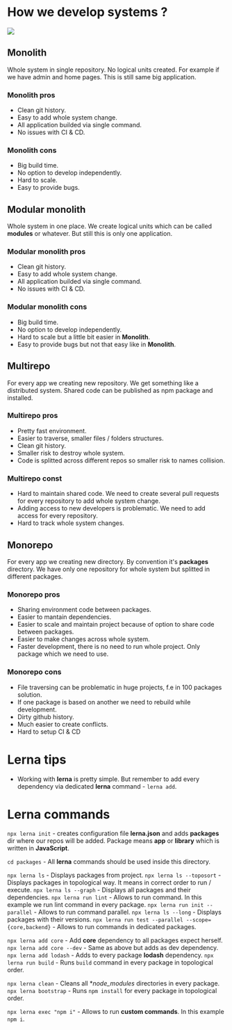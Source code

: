 # How we develop systems ?

![](https://uploads.toptal.io/blog/image/129133/toptal-blog-image-1550062710292-1db9f4f6ffc00e30acb3a43b3504c4a9.png)

## Monolith

Whole system in single repository. No logical units created. For example if we have admin and home pages. This is still same big application.

### Monolith pros

- Clean git history.
- Easy to add whole system change.
- All application builded via single command.
- No issues with CI & CD.

### Monolith cons

- Big build time.
- No option to develop independently.
- Hard to scale.
- Easy to provide bugs.

## Modular monolith

Whole system in one place. We create logical units which can be called **modules** or whatever. But still this is only one application.

### Modular monolith pros

- Clean git history.
- Easy to add whole system change.
- All application builded via single command.
- No issues with CI & CD.

### Modular monolith cons

- Big build time.
- No option to develop independently.
- Hard to scale but a little bit easier in **Monolith**.
- Easy to provide bugs but not that easy like in **Monolith**.

## Multirepo

For every app we creating new repository. We get something like a distributed system. Shared code can be published as npm package
and installed.

### Multirepo pros

- Pretty fast environment.
- Easier to traverse, smaller files / folders structures.
- Clean git history.
- Smaller risk to destroy whole system.
- Code is splitted across different repos so smaller risk to names collision.

### Multirepo const

- Hard to maintain shared code. We need to create several pull requests for every repository to add whole system change.
- Adding access to new developers is problematic. We need to add access for every repository.
- Hard to track whole system changes.

## Monorepo

For every app we creating new directory. By convention it's **packages** directory. We have only one
repository for whole system but splitted in different packages.

### Monorepo pros

- Sharing environment code between packages.
- Easier to mantain dependencies.
- Easier to scale and maintain project because of option to share code between packages.
- Easier to make changes across whole system.
- Faster development, there is no need to run whole project. Only package which we need to use.

### Monorepo cons

- File traversing can be problematic in huge projects, f.e in 100 packages solution.
- If one package is based on another we need to rebuild while development.
- Dirty github history.
- Much easier to create conflicts.
- Hard to setup CI & CD

# Lerna tips

- Working with **lerna** is pretty simple. But remember to add every dependency via dedicated **lerna** command - `lerna add`.

# Lerna commands

`npx lerna init` - creates configuration file **lerna.json** and adds **packages** dir where our repos will be added.
Package means **app** or **library** which is written in **JavaScript**.

`cd packages` - All **lerna** commands should be used inside this directory.

`npx lerna ls` - Displays packages from project.
`npx lerna ls --toposort` - Displays packages in topological way. It means in correct order to run / execute.
`npx lerna ls --graph` - Displays all packages and their dependencies.
`npx lerna run lint` - Allows to run command. In this example we run lint command in every package.
`npx lerna run init --parallel` - Allows to run command parallel.
`npx lerna ls --long` - Displays packages with their versions.
`npx lerna run test --parallel --scope={core,backend}` - Allows to run commands in dedicated packages.

`npx lerna add core` - Add **core** dependency to all packages expect herself.
`npx lerna add core --dev` - Same as above but adds as dev dependency.
`npx lerna add lodash` - Adds to every package **lodash** dependency.
`npx lerna run build` - Runs `build` command in every package in topological order.

`npx lerna clean` - Cleans all \*_node_modules_ directories in every package.
`npx lerna bootstrap` - Runs `npm install` for every package in topological order.

`npx lerna exec "npm i"` - Allows to run **custom commands**. In this example `npm i`.

